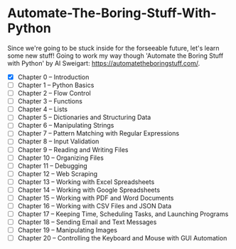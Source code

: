 # Automate-The-Boring-Stuff-With-Python

Since we're going to be stuck inside for the forseeable future, let's learn some new stuff! Going to work my way though 'Automate the Boring Stuff with Python' by Al Sweigart: https://automatetheboringstuff.com/.

- [x] Chapter 0 – Introduction
- [ ] Chapter 1 – Python Basics
- [ ] Chapter 2 – Flow Control
- [ ] Chapter 3 – Functions
- [ ] Chapter 4 – Lists
- [ ] Chapter 5 – Dictionaries and Structuring Data
- [ ] Chapter 6 – Manipulating Strings
- [ ] Chapter 7 – Pattern Matching with Regular Expressions
- [ ] Chapter 8 – Input Validation
- [ ] Chapter 9 – Reading and Writing Files
- [ ] Chapter 10 – Organizing Files
- [ ] Chapter 11 – Debugging
- [ ] Chapter 12 – Web Scraping
- [ ] Chapter 13 – Working with Excel Spreadsheets
- [ ] Chapter 14 – Working with Google Spreadsheets
- [ ] Chapter 15 – Working with PDF and Word Documents
- [ ] Chapter 16 – Working with CSV Files and JSON Data
- [ ] Chapter 17 – Keeping Time, Scheduling Tasks, and Launching Programs
- [ ] Chapter 18 – Sending Email and Text Messages
- [ ] Chapter 19 – Manipulating Images
- [ ] Chapter 20 – Controlling the Keyboard and Mouse with GUI Automation
